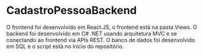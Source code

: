 # CadastroPessoaBackend

O frontend foi desenvolvido em React.JS, o frontend está na pasta Views.
O backend foi desenvolvido em C# .NET usando arquitetura MVC e se conectando ao frontend via APIs REST.
O banco de dados foi desenvolvido em SQL e o script está no inicio do repositório.

